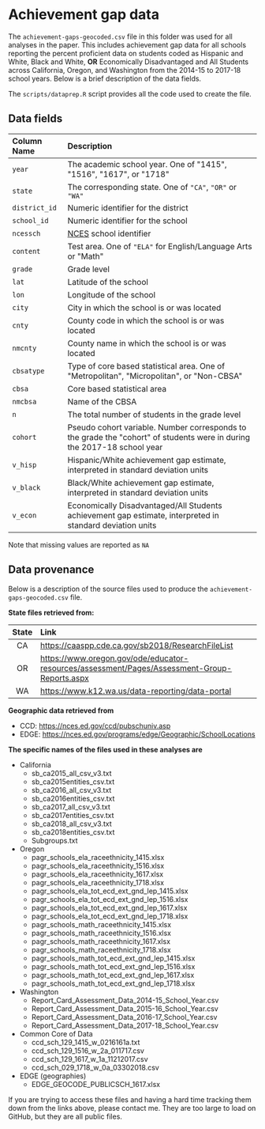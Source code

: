 # Achievement gap data

The `achievement-gaps-geocoded.csv` file in this folder was used for all analyses in the paper. This includes achievement gap data for all schools reporting the percent proficient data on students coded as Hispanic and White, Black and White, **OR** Economically Disadvantaged and All Students across California, Oregon, and Washington from the 2014-15 to 2017-18 school years. Below is a brief description of the data fields. 

The `scripts/dataprep.R` script provides all the code used to create the file. 

## Data fields

| Column Name | Description|
|:------------|:-----------|
|`year`| The academic school year. One of "1415", "1516", "1617", or "1718" |
|`state`| The corresponding state. One of `"CA"`, `"OR"` or `"WA"`|
|`district_id`| Numeric identifier for the district|
|`school_id`| Numeric identifier for the school|
|`ncessch`| [NCES](https://nces.ed.gov) school identifier |
|`content`| Test area. One of `"ELA"` for English/Language Arts or "Math" |
|`grade`| Grade level|
|`lat`| Latitude of the school|
|`lon`| Longitude of the school|
|`city`| City in which the school is or was located |
|`cnty`| County code in which the school is or was located |
|`nmcnty`| County name in which the school is or was located |
|`cbsatype`| Type of core based statistical area. One of "Metropolitan", "Micropolitan", or "Non-CBSA" |
|`cbsa` | Core based statistical area |
|`nmcbsa`| Name of the CBSA|
|`n`| The total number of students in the grade level
|`cohort`| Pseudo cohort variable. Number corresponds to the grade the "cohort" of students were in during the 2017-18 school year |
|`v_hisp`| Hispanic/White achievement gap estimate, interpreted in standard deviation units |
| `v_black`| Black/White achievement gap estimate, interpreted in standard deviation units |
|`v_econ`| Economically Disadvantaged/All Students achievement gap estimate, interpreted in standard deviation units |

Note that missing values are reported as `NA`

## Data provenance
Below is a description of the source files used to produce the `achievement-gaps-geocoded.csv` file. 

**State files retrieved from:**

| State| Link |
|:----:|:-----|
|  CA  | https://caaspp.cde.ca.gov/sb2018/ResearchFileList |
|  OR  | https://www.oregon.gov/ode/educator-resources/assessment/Pages/Assessment-Group-Reports.aspx |
|  WA  | https://www.k12.wa.us/data-reporting/data-portal |

**Geographic data retrieved from**

* CCD: https://nces.ed.gov/ccd/pubschuniv.asp
* EDGE: https://nces.ed.gov/programs/edge/Geographic/SchoolLocations

**The specific names of the files used in these analyses are**
* California
	+ sb_ca2015_all_csv_v3.txt
	+ sb_ca2015entities_csv.txt
	+ sb_ca2016_all_csv_v3.txt
	+ sb_ca2016entities_csv.txt
	+ sb_ca2017_all_csv_v3.txt
	+ sb_ca2017entities_csv.txt
	+ sb_ca2018_all_csv_v3.txt
	+ sb_ca2018entities_csv.txt
	+ Subgroups.txt
* Oregon
	+ pagr_schools_ela_raceethnicity_1415.xlsx
	+ pagr_schools_ela_raceethnicity_1516.xlsx
	+ pagr_schools_ela_raceethnicity_1617.xlsx
	+ pagr_schools_ela_raceethnicity_1718.xlsx
	+ pagr_schools_ela_tot_ecd_ext_gnd_lep_1415.xlsx
	+ pagr_schools_ela_tot_ecd_ext_gnd_lep_1516.xlsx
	+ pagr_schools_ela_tot_ecd_ext_gnd_lep_1617.xlsx
	+ pagr_schools_ela_tot_ecd_ext_gnd_lep_1718.xlsx
	+ pagr_schools_math_raceethnicity_1415.xlsx
	+ pagr_schools_math_raceethnicity_1516.xlsx
	+ pagr_schools_math_raceethnicity_1617.xlsx
	+ pagr_schools_math_raceethnicity_1718.xlsx
	+ pagr_schools_math_tot_ecd_ext_gnd_lep_1415.xlsx
	+ pagr_schools_math_tot_ecd_ext_gnd_lep_1516.xlsx
	+ pagr_schools_math_tot_ecd_ext_gnd_lep_1617.xlsx
	+ pagr_schools_math_tot_ecd_ext_gnd_lep_1718.xlsx
* Washington
	+ Report_Card_Assessment_Data_2014-15_School_Year.csv
	+ Report_Card_Assessment_Data_2015-16_School_Year.csv
	+ Report_Card_Assessment_Data_2016-17_School_Year.csv
	+ Report_Card_Assessment_Data_2017-18_School_Year.csv
* Common Core of Data 
	+ ccd_sch_129_1415_w_0216161a.txt
	+ ccd_sch_129_1516_w_2a_011717.csv
	+ ccd_sch_129_1617_w_1a_11212017.csv
	+ ccd_sch_029_1718_w_0a_03302018.csv
* EDGE (geographies)
	+ EDGE_GEOCODE_PUBLICSCH_1617.xlsx

If you are trying to access these files and having a hard time tracking them down from the links above, please contact me. They are too large to load on GitHub, but they are all public files.
